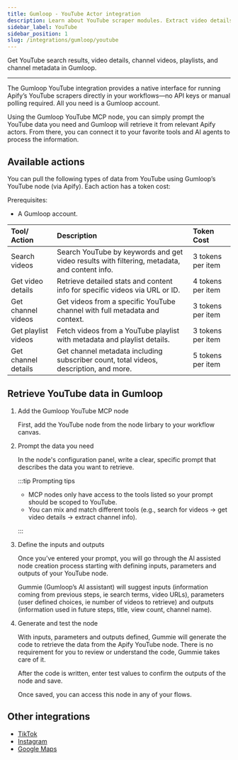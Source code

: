 ```yaml
---
title: Gumloop - YouTube Actor integration
description: Learn about YouTube scraper modules. Extract video details, channel information, playlists, and search results.
sidebar_label: YouTube
sidebar_position: 1
slug: /integrations/gumloop/youtube
---
```


Get YouTube search results, video details, channel videos, playlists, and channel metadata in Gumloop.

---

The Gumloop YouTube integration provides a native interface for running Apify’s YouTube scrapers directly in your workflows—no API keys or manual polling required. All you need is a Gumloop account.  

Using the Gumloop YouTube MCP node, you can simply prompt the YouTube data you need and Gumloop will retrieve it from relevant Apify actors. From there, you can connect it to your favorite tools and AI agents to process the information.

<!-- TODO:Image of MCP node -->

## Available actions

You can pull the following types of data from YouTube using Gumloop’s YouTube node (via Apify). Each action has a token cost:

Prerequisites:

- A Gumloop account.

| Tool/ Action | Description | Token Cost |
| :---- | :---- | :---- |
| Search videos | Search YouTube by keywords and get video results with filtering, metadata, and content info. | 3 tokens per item |
| Get video details | Retrieve detailed stats and content info for specific videos via URL or ID. | 4 tokens per item |
| Get channel videos | Get videos from a specific YouTube channel with full metadata and context. | 3 tokens per item |
| Get playlist videos | Fetch videos from a YouTube playlist with metadata and playlist details. | 3 tokens per item |
| Get channel details | Get channel metadata including subscriber count, total videos, description, and more. | 5 tokens per item |

## Retrieve YouTube data in Gumloop

1. Add the Gumloop YouTube MCP node

    First, add the YouTube node from the node lirbary to your workflow canvas.

    <!-- TODO:Image of MCP node -->

1. Prompt the data you need

    In the node's configuration panel, write a clear, specific prompt that describes the data you want to retrieve.

    <!-- TODO:Image of the prompt -->

    :::tip Prompting tips

    - MCP nodes only have access to the tools listed so your prompt should be scoped to YouTube.
    - You can mix and match different tools (e.g., search for videos → get video details → extract channel info).

    :::

1. Define the inputs and outputs

    Once you’ve entered your prompt, you will go through the AI assisted node creation process starting with defining inputs, parameters and outputs of your YouTube node.

    Gummie (Gumloop’s AI assistant) will suggest inputs (information coming from previous steps, ie search terms, video URLs), parameters (user defined choices, ie number of videos to retrieve) and outputs (information used in future steps, title, view count, channel name).

    <!-- TODO:Image of inputs/outputs -->

1. Generate and test the node

    With inputs, parameters and outputs defined, Gummie will generate the code to retrieve the data from the Apify YouTube node. There is no requirement for you to review or understand the code, Gummie takes care of it.

    After the code is written, enter test values to confirm the outputs of the node and save.

    Once saved, you can access this node in any of your flows.

    <!-- TODO:Image of node -->

## Other integrations

- [TikTok](/platform/integrations/gumloop/tiktok)
- [Instagram](/platform/integrations/gumloop/instagram)
- [Google Maps](/platform/integrations/gumloop/maps)

